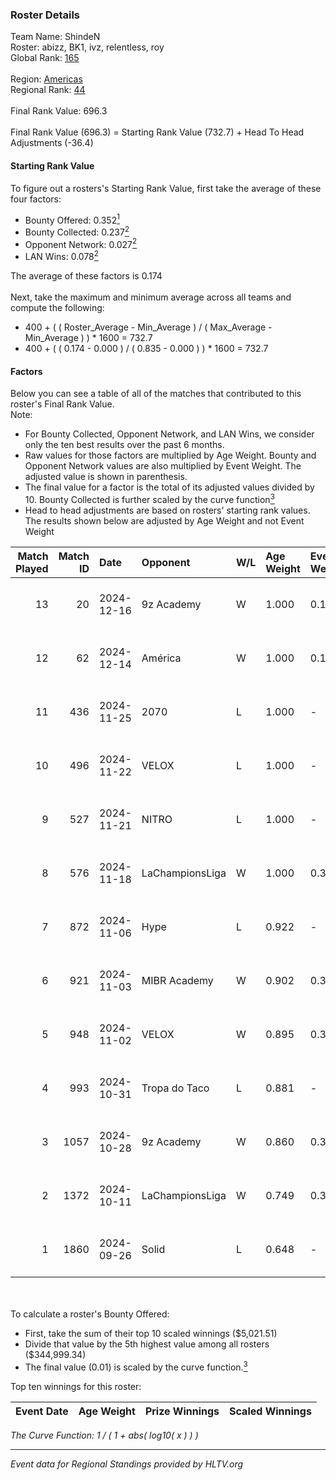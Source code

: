 ### Roster Details<br />
Team Name: ShindeN<br />
Roster: abizz, BK1, ivz, relentless, roy<br />
Global Rank: [165](../../standings_global_2024_12_18.md)<br />
<br />
Region: [Americas]( ../../standings_americas_2024_12_18.md)<br />
Regional Rank: [44]( ../../standings_americas_2024_12_18.md)<br />
<br />
Final Rank Value:  696.3<br />
<br />
Final Rank Value (696.3) = Starting Rank Value (732.7) + Head To Head Adjustments (-36.4)<br />

#### Starting Rank Value<br />
To figure out a rosters's Starting Rank Value, first take the average of these four factors:<br />
- Bounty Offered: 0.352[<sup>1</sup>](#table2)
- Bounty Collected: 0.237[<sup>2</sup>](#table1)
- Opponent Network: 0.027[<sup>2</sup>](#table1)
- LAN Wins: 0.078[<sup>2</sup>](#table1)

The average of these factors is 0.174<br />
<br />
Next, take the maximum and minimum average across all teams and compute the following:<br />
- 400 + ( ( Roster_Average - Min_Average ) / ( Max_Average - Min_Average ) ) * 1600 = 732.7
- 400 + ( ( 0.174 - 0.000 ) / ( 0.835 - 0.000 ) ) * 1600 = 732.7


#### Factors<br />
Below you can see a table of all of the matches that contributed to this roster's Final Rank Value.<br />
Note:<br />

- For Bounty Collected, Opponent Network, and LAN Wins, we consider only the ten best results over the past 6 months.
- Raw values for those factors are multiplied by Age Weight. Bounty and Opponent Network values are also multiplied by Event Weight. The adjusted value is shown in parenthesis.
- The final value for a factor is the total of its adjusted values divided by 10. Bounty Collected is further scaled by the curve function[<sup>3</sup>](#curveFunction)
- Head to head adjustments are based on rosters' starting rank values. The results shown below are adjusted by Age Weight and not Event Weight
<span id="table1"></span><br />


| Match Played | Match ID | Date       | Opponent        | W/L | Age Weight | Event Weight | Bounty Collected | Opponent Network | LAN Wins  | H2H Adj. | Roster                           |
| -: | -: | :- | :- | :- | :- | :- | :- | :- | :- | -: | :- |
|           13 |       20 | 2024-12-16 | 9z Academy      | W   | 1.000      | 0.143        | 0.000 (0.000)    | 0.171 (0.024)    | 0 (0.000) |     8.38 | abizz, BK1, ivz, relentless, roy |
|           12 |       62 | 2024-12-14 | América         | W   | 1.000      | 0.143        | 0.000 (0.000)    | 0.000 (0.000)    | 0 (0.000) |     5.24 | abizz, BK1, ivz, relentless, roy |
|           11 |      436 | 2024-11-25 | 2070            | L   | 1.000      | -            | -                | -                | -         |   -18.44 | abizz, BK1, ivz, relentless, roy |
|           10 |      496 | 2024-11-22 | VELOX           | L   | 1.000      | -            | -                | -                | -         |   -22.70 | abizz, BK1, ivz, relentless, roy |
|            9 |      527 | 2024-11-21 | NITRO           | L   | 1.000      | -            | -                | -                | -         |   -18.73 | abizz, BK1, ivz, relentless, roy |
|            8 |      576 | 2024-11-18 | LaChampionsLiga | W   | 1.000      | 0.371        | 0.008 (0.003)    | 0.119 (0.044)    | 0 (0.000) |     9.30 | abizz, BK1, ivz, relentless, roy |
|            7 |      872 | 2024-11-06 | Hype            | L   | 0.922      | -            | -                | -                | -         |   -11.97 | abizz, BK1, ivz, relentless, roy |
|            6 |      921 | 2024-11-03 | MIBR Academy    | W   | 0.902      | 0.371        | 0.003 (0.001)    | 0.200 (0.067)    | 0 (0.000) |    10.47 | abizz, BK1, ivz, relentless, roy |
|            5 |      948 | 2024-11-02 | VELOX           | W   | 0.895      | 0.371        | 0.000 (0.000)    | 0.160 (0.053)    | 0 (0.000) |     7.07 | abizz, BK1, ivz, relentless, roy |
|            4 |      993 | 2024-10-31 | Tropa do Taco   | L   | 0.881      | -            | -                | -                | -         |   -14.03 | abizz, BK1, ivz, relentless, roy |
|            3 |     1057 | 2024-10-28 | 9z Academy      | W   | 0.860      | 0.371        | 0.000 (0.000)    | 0.171 (0.054)    | 0 (0.000) |     5.78 | abizz, BK1, ivz, relentless, roy |
|            2 |     1372 | 2024-10-11 | LaChampionsLiga | W   | 0.749      | 0.335        | 0.008 (0.002)    | 0.119 (0.030)    | 1 (0.749) |     8.66 | abizz, BK1, ivz, relentless, roy |
|            1 |     1860 | 2024-09-26 | Solid           | L   | 0.648      | -            | -                | -                | -         |    -5.44 | abizz, BK1, ivz, relentless, roy |

<br />
<span id="table2"></span><br />
To calculate a roster's Bounty Offered:<br />

- First, take the sum of their top 10 scaled winnings ($5,021.51)
- Divide that value by the 5th highest value among all rosters ($344,999.34)
- The final value (0.01) is scaled by the curve function.[<sup>3</sup>](#curveFunction)

Top ten winnings for this roster:<br />

| Event Date | Age Weight | Prize Winnings | Scaled Winnings |
| :- | -: | :- | :- |


<span id="curveFunction"></span>_The Curve Function: 1 / ( 1 + abs( log10( x ) ) )_<br />

---
_Event data for Regional Standings provided by HLTV.org_<br />
